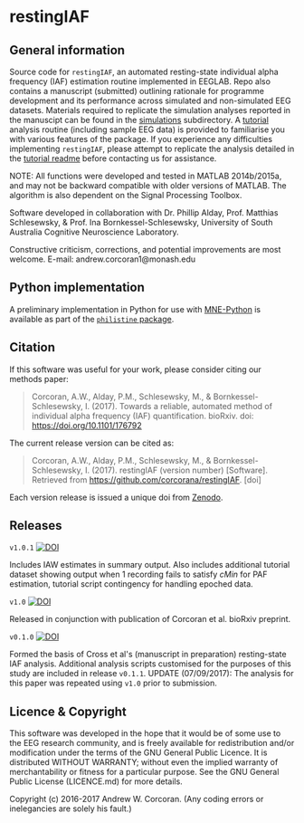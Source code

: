 # restingIAF
## General information
Source code for `restingIAF`, an automated resting-state individual alpha frequency (IAF) estimation routine implemented in EEGLAB. 
Repo also contains a manuscript (submitted) outlining rationale for programme development and its performance across simulated and non-simulated EEG datasets.
Materials required to replicate the simulation analyses reported in the manuscipt can be found in the [simulations](https://github.com/corcorana/restingIAF/tree/master/code/simulations) subdirectory.
A [tutorial](https://github.com/corcorana/restingIAF/tree/master/code/tutorial) analysis routine (including sample EEG data) is provided to familiarise you with various features of the package.
If you experience any difficulties implementing `restingIAF`, please attempt to replicate the analysis detailed in the [tutorial readme](https://github.com/corcorana/restingIAF/tree/master/code/tutorial/tute_README.md) before contacting us for assistance.

NOTE: All functions were developed and tested in MATLAB 2014b/2015a, and may not be backward compatible with older versions of MATLAB. The algorithm is also dependent on the Signal Processing Toolbox.

Software developed in collaboration with Dr. Phillip Alday, Prof. Matthias Schlesewsky, & Prof. Ina Bornkessel-Schlesewsky, University of South Australia Cognitive Neuroscience Laboratory.

Constructive criticism, corrections, and potential improvements are most welcome.
E-mail: andrew.corcoran1\@monash.edu

## Python implementation
A preliminary implementation in Python for use with [MNE-Python](https://martinos.org/mne/) is available as part of the [`philistine` package](https://gitlab.com/palday/philistine).

## Citation
If this software was useful for your work, please consider citing our methods paper: 

> Corcoran, A.W., Alday, P.M., Schlesewsky, M., & Bornkessel-Schlesewsky, I. (2017). Towards a reliable, automated method of individual alpha frequency (IAF) quantification. bioRxiv. doi: https://doi.org/10.1101/176792

The current release version can be cited as:

> Corcoran, A.W., Alday, P.M., Schlesewsky, M., & Bornkessel-Schlesewsky, I. (2017). restingIAF (version number) [Software]. Retrieved from https://github.com/corcorana/restingIAF. [doi]

Each version release is issued a unique doi from [Zenodo](https://zenodo.org/record/846797#.WbEh4a2B2fQ).


## Releases
`v1.0.1` [![DOI](https://zenodo.org/badge/DOI/10.5281/zenodo.888071.svg)](https://doi.org/10.5281/zenodo.888071)

Includes IAW estimates in summary output.
Also includes additional tutorial dataset showing output when 1 recording fails to satisfy $cMin$ for PAF estimation, tutorial script contingency for handling epoched data. 

`v1.0` [![DOI](https://zenodo.org/badge/DOI/10.5281/zenodo.846797.svg)](https://doi.org/10.5281/zenodo.846797)

Released in conjunction with publication of Corcoran et al. bioRxiv preprint.

`v0.1.0` [![DOI](https://zenodo.org/badge/DOI/10.5281/zenodo.268602.svg)](https://doi.org/10.5281/zenodo.268602)

Formed the basis of Cross et al's (manuscript in preparation) resting-state IAF analysis. 
Additional analysis scripts customised for the purposes of this study are included in release `v0.1.1`.
UPDATE (07/09/2017): The analysis for this paper was repeated using `v1.0` prior to submission.

## Licence & Copyright
This software was developed in the hope that it would be of some use to the EEG research community, and is freely available for redistribution and/or modification under the terms of the GNU General Public Licence. 
It is distributed WITHOUT WARRANTY; without even the implied warranty of merchantability or fitness for a particular purpose. 
See the GNU General Public License (LICENCE.md) for more details.

Copyright (c) 2016-2017 Andrew W. Corcoran.
(Any coding errors or inelegancies are solely his fault.)
